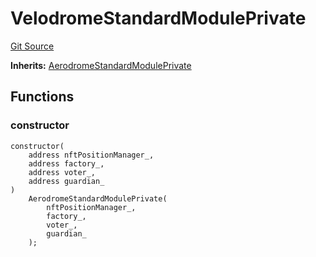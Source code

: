 # VelodromeStandardModulePrivate
[Git Source](https://github.com/ArrakisFinance/arrakis-modular/arrakis-modular/blob/main/src/modules/VelodromeStandardModulePrivate.sol)

**Inherits:**
[AerodromeStandardModulePrivate](/autogenerated/modules/AerodromeStandardModulePrivate.sol/contract.AerodromeStandardModulePrivate.md)


## Functions
### constructor


```solidity
constructor(
    address nftPositionManager_,
    address factory_,
    address voter_,
    address guardian_
)
    AerodromeStandardModulePrivate(
        nftPositionManager_,
        factory_,
        voter_,
        guardian_
    );
```

